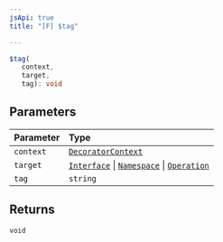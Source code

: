 ```yaml
---
jsApi: true
title: "[F] $tag"

---
```

```ts
$tag(
   context, 
   target, 
   tag): void
```

## Parameters

| Parameter | Type |
| :------ | :------ |
| `context` | [`DecoratorContext`](../interfaces/DecoratorContext.md) |
| `target` | [`Interface`](../interfaces/Interface.md) \| [`Namespace`](../interfaces/Namespace.md) \| [`Operation`](../interfaces/Operation.md) |
| `tag` | `string` |

## Returns

`void`
